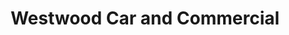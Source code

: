 ---
title: "Westwood Car and Commercial"
url: /hartley/westwood-car-and-commercial/
shop: Autohaus
---
